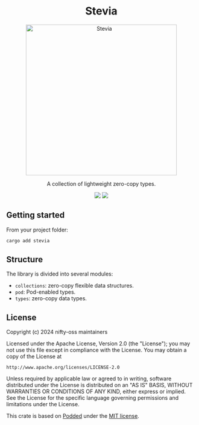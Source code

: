 <h1 align="center">
  Stevia
</h1>
<p align="center">
  <img width="400" alt="Stevia" src="https://github.com/nifty-oss/stevia/assets/729235/3406121f-b224-484a-899c-210766ad7e58" />
</p>
<p align="center">
  A collection of lightweight zero-copy types.
</p>

<p align="center">
  <a href="https://github.com/nifty-oss/stevia/actions/workflows/main.yml"><img src="https://img.shields.io/github/actions/workflow/status/nifty-oss/stevia/main.yml?logo=GitHub" /></a>
  <a href="https://crates.io/crates/stevia"><img src="https://img.shields.io/crates/v/stevia?logo=rust" /></a>
</p>

## Getting started

From your project folder:

```bash
cargo add stevia
```

## Structure

The library is divided into several modules:

- `collections`: zero-copy flexible data structures.
- `pod`: Pod-enabled types.
- `types`: zero-copy data types.

## License

Copyright (c) 2024 nifty-oss maintainers

Licensed under the Apache License, Version 2.0 (the "License");
you may not use this file except in compliance with the License.
You may obtain a copy of the License at

    http://www.apache.org/licenses/LICENSE-2.0

Unless required by applicable law or agreed to in writing, software
distributed under the License is distributed on an "AS IS" BASIS,
WITHOUT WARRANTIES OR CONDITIONS OF ANY KIND, either express or implied.
See the License for the specific language governing permissions and
limitations under the License.

This crate is based on [Podded](https://crates.io/crates/podded) under the [MIT license](./LICENSE.third-party).
